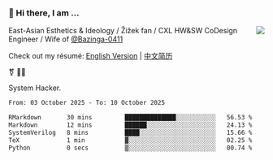 ### 👋 Hi there, I am ...

<img align="right" src="https://github-readme-stats.vercel.app/api?username=vickiegpt&show_icons=true&icon_color=0366d6&bg_color=ffffff&hide_title=true" />

East-Asian Esthetics & Ideology / Žižek fan / CXL HW&SW CoDesign Engineer / Wife of [@Bazinga-0411](https://bazinga-0411.github.io/)

Check out my résumé: [English Version](http://asplos.dev/) | [中文简历](http://asplos.dev/CN.html)

⚧️ 
🏳️‍⚧️ 

System Hacker.


<!--START_SECTION:waka-->

```txt
From: 03 October 2025 - To: 10 October 2025

RMarkdown       30 mins         ██████████████░░░░░░░░░░░   56.53 %
Markdown        12 mins         ██████░░░░░░░░░░░░░░░░░░░   24.13 %
SystemVerilog   8 mins          ████░░░░░░░░░░░░░░░░░░░░░   15.66 %
TeX             1 min           ▓░░░░░░░░░░░░░░░░░░░░░░░░   02.25 %
Python          0 secs          ▒░░░░░░░░░░░░░░░░░░░░░░░░   00.74 %
```

<!--END_SECTION:waka-->
